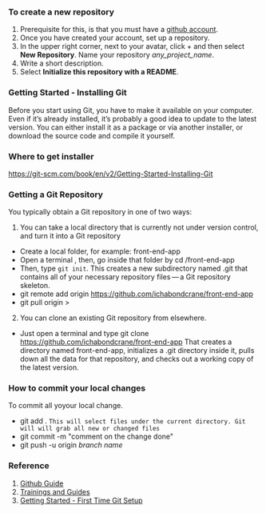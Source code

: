 
### To create a new repository

1. Prerequisite for this, is that you must have a [github account](https://github.com/). 
2. Once you have created your account, set up a repository.
3. In the upper right corner, next to your avatar, click + and then select **New Repository**. Name your repository *any_project_name*.
4. Write a short description.
5. Select **Initialize this repository with a README**.

### Getting Started - Installing Git

Before you start using Git, you have to make it available on your computer. Even if it’s already installed, it’s probably a good idea to update to the latest version. You can either install it as a package or via another installer, or download the source code and compile it yourself.

### Where to get installer

https://git-scm.com/book/en/v2/Getting-Started-Installing-Git

### Getting a Git Repository

You typically obtain a Git repository in one of two ways:

1. You can take a local directory that is currently not under version control, and turn it into a Git repository

* Create a local folder, for example: front-end-app
* Open a terminal , then, go inside that folder by cd /front-end-app 
* Then, type ``` git init ```. This creates a new subdirectory named .git that contains all of your necessary repository files — a Git repository skeleton.
* git remote add origin https://github.com/ichabondcrane/front-end-app
* git pull origin <branchane>> 

2. You can clone an existing Git repository from elsewhere.

* Just open a terminal and type git clone https://github.com/ichabondcrane/front-end-app
That creates a directory named front-end-app, initializes a .git directory inside it, pulls down all the data for that repository, and checks out a working copy of the latest version.

### How to commit your local changes

To commit all yoyour local change.

* git add .  ``` This will select files under the current directory. Git will will grab all new or changed files ```
* git commit -m "comment on the change done"
* git push -u origin _branch name_


### Reference
1. [Github Guide](https://guides.github.com/activities/hello-world/ "Github Guide")
2. [Trainings and Guides](https://www.youtube.com/githubguides)
3. [Getting Started - First Time  Git Setup](https://git-scm.com/book/en/v2/Getting-Started-First-Time-Git-Setup)